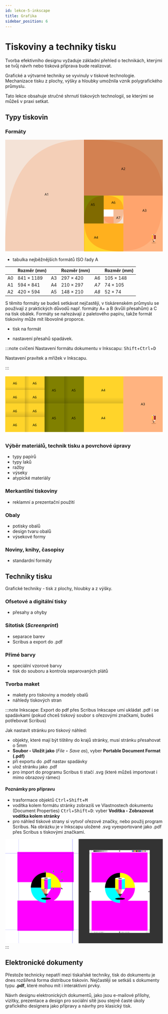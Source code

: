 ```yaml
---
id: lekce-5-inkscape
title: Grafika
sidebar_position: 6
---
```


# Tiskoviny a techniky tisku
Tvorba efektivního designu vyžaduje základní přehled o technikách, kterými se tvůj návrh nebo tisková příprava bude realizovat.

Grafické a výtvarné techniky se vyvinuly v tiskové technologie. Mechanizace tisku z plochy, výšky a hloubky umožnila vznik polygrafického průmyslu.

Tato lekce obsahuje stručné shrnutí tiskových technologií, se kterými se můžeš v praxi setkat.

## Typy tiskovin
### Formáty

![image](./images/inkscape-papersizes.svg)

- tabulka nejběžnějších formátů ISO řady A


|    | Rozměr (mm) |    | Rozměr (mm) |    | Rozměr (mm) |
|----|-------------|----|-------------|----|-------------|
| A0 | 841 × 1189  | A3 | 297 × 420   | A6 | 105 × 148   |
| A1 | 594 × 841   | A4 | 210 × 297   | *A7* | 74 × 105    |
| A2 | 420 × 594   | A5 | 148 × 210   | *A8* | 52 × 74     |

S těmito formáty se budeš setkávat nejčastěji, v tiskárenském průmyslu se použivají z praktických důvodů např. formáty A+ a B (kvůli přesahům) a C na tisk obálek. Formáty se nařezávají z paletového papíru, takže formát tiskoviny může mít libovolné proporce.  

- tisk na formát

- nastavení přesahů spadávek.

:::note cvičení
Nastavení formátu dokumentu v Inkscapu: <kbd>Shift</kbd>+<kbd>Ctrl</kbd>+<kbd>D</kbd>

Nastavení pravítek a mřížek v Inkscapu.



:::

![image](./images/inkscape-papersizes2.svg)

### Výběr materiálů, technik tisku a povrchové úpravy
- typy papírů
- typy laků
- ražby
- výseky
- atypické materiály
### Merkantilní tiskoviny
- reklamní a prezentační použití

### Obaly
- potisky obalů
- design tvaru obalů
- výsekové formy

### Noviny, knihy, časopisy
- standardní formáty
## Techniky tisku
Grafické techniky - tisk z plochy, hloubky a z výšky.
### Ofsetové a digitální tisky
- přesahy a ohyby
### Sítotisk (*Screenprint*)
- separace barev
- Scribus a export do .pdf
### Přímé barvy
- speciální vzorové barvy
- tisk do souboru a kontrola separovaných plátů
### Tvorba maket
- makety pro tiskoviny a modely obalů
- náhledy tiskových stran

:::note Inkscape: Export do pdf přes Scribus
Inkscape umí ukládat .pdf i se spadávkami (pokud chceš tiskový soubor s ořezovými značkami, budeš potřebovat Scribus)

Jak nastavit stránku pro tiskový náhled:

- objekty, které mají být tištěny do krajů stránky, musí stránku přesahovat o 5mm
- **Soubor ‣ Uložit jako** (*File ‣ Save as*), vyber **Portable Document Format (.pdf)**
- při exportu do .pdf nastav spadávky
- ulož stránku jako .pdf
- pro import do programu Scribus ti stačí .svg (které můžeš importovat i mimo obrazový rámec)
#### Poznámky pro přípravu

- trasformace objektů <kbd>Ctrl</kbd>+<kbd>Shift</kbd>+<kbd>M</kbd>  
- vodítka kolem formátu stránky zobrazíš ve Vlastnostech dokumentu (Document Properties) <kbd>Ctrl</kbd>+<kbd>Shift</kbd>+<kbd>D</kbd>: vyber **Vodítka ‣ Zobrazovat vodítka kolem stránky**
- pro náhled tiskové strany si vytvoř ořezové značky, nebo použij program Scribus. Na obrázku je v Inkscapu uložené .svg vyexportované jako .pdf přes Scribus s tiskovými značkami.

![image](./images/inkscape-scribus.png)
:::
## Elektronické dokumenty
Přestože technicky nepatří mezi tiskařské techniky, tisk do dokumentu je dnes rozšířená forma distribuce tiskovin. Nejčastěji se setkáš s dokumenty typu **.pdf**, které mohou mít i interaktivní prvky.

Návrh designu elektronických dokumentů, jako jsou e-mailové přílohy, vizitky, prezentace a design pro sociální sítě jsou stejně časté úkoly grafického designera jako přípravy a návrhy pro klasický tisk.
